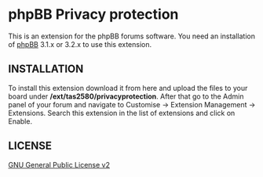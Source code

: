 # phpBB Privacy protection

This is an extension for the phpBB forums software. You need an installation of <a href="https://github.com/phpbb/phpbb">phpBB</a> 3.1.x or 3.2.x to use this extension.


## INSTALLATION
To install this extension download it from here and upload the files to your board under <b>/ext/tas2580/privacyprotection</b>.
After that go to the Admin panel of your forum and navigate to Customise -> Extension Management -> Extensions. Search this extension in the list of extensions and click on Enable.


## LICENSE
<a href="http://opensource.org/licenses/gpl-2.0.php">GNU General Public License v2</a>

